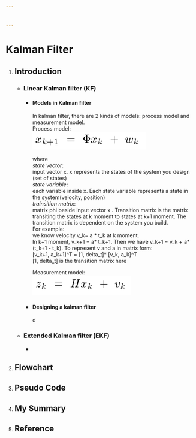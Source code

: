 ```yaml
---


---
```


<h1 id="kalman-filter">Kalman Filter</h1>
<ol>
<li>
<h2 id="introduction">Introduction</h2>
<ul>
<li>
<h3 id="linear-kalman-filter-kf">Linear Kalman filter (KF)</h3>
<ul>
<li>
<h4 id="models-in-kalman-filter">Models in Kalman filter</h4>
<p>In kalman filter, there are 2 kinds of models: process model and measurement model.<br>
Process model:<br>
<img src="./Images/model_1.png" alt="process model"></p>
<p>where<br>
<em>state vector</em>:<br>
input vector x. x represents the states of the system you design (set of states)<br>
<em>state variable</em>:<br>
each variable inside x. Each state variable represents a state in the system(velocity, position)<br>
<em>trainsition matrix</em>:<br>
matrix phi beside input vector x . Transition matrix is the matrix transiting the states at k moment to states at k+1 moment. The transition matrix is dependent on the system you build.<br>
For example:<br>
we know velocity v_k= a * t_k at k moment.<br>
In k+1 moment, v_k+1 = a* t_k+1. Then we have v_k+1 = v_k + a* (t_k+1 - t_k).  To represent v and a in matrix form:<br>
[v_k+1, a_k+1]^T  = [1, delta_t]* [v_k, a_k]^T<br>
[1, delta_t] is the transition matrix here</p>
<p>Measurement model:<br>
<img src="./Images/model_2.png" alt="process model"></p>
</li>
<li>
<h4 id="designing-a-kalman-filter">Designing a kalman filter</h4>
<p>d</p>
</li>
</ul>
</li>
<li>
<h3 id="extended-kalman-filter-ekf">Extended Kalman filter (EKF)</h3>
<ul>
<li></li>
</ul>
</li>
</ul>
</li>
<li>
<h2 id="flowchart">Flowchart</h2>
</li>
<li>
<h2 id="pseudo-code">Pseudo Code</h2>
</li>
<li>
<h2 id="my-summary">My Summary</h2>
</li>
<li>
<h2 id="reference">Reference</h2>
</li>
</ol>

